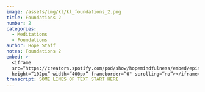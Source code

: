 ```yaml
---
image: /assets/img/kl/kl_foundations_2.png
title: Foundations 2
number: 2
categories:
  - Meditations
  - Foundations
author: Hope Staff
notes: Foundations 2
embed: >-
  <iframe
  src=“https://creators.spotify.com/pod/show/hopemindfulness/embed/episodes/Foundation-2---Genesis-27-e34fr85/a-ac0p2pc”
  height=“102px” width=“400px” frameborder=“0" scrolling=“no”></iframe>
transcript: SOME LINES OF TEXT START HERE
---
```

